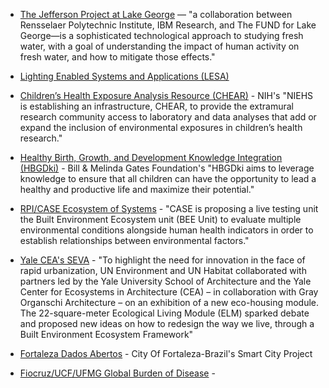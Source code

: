 * [The Jefferson Project at Lake George](http://jeffersonproject.rpi.edu/) — "a collaboration between Rensselaer Polytechnic Institute, IBM Research, and The FUND for Lake George—is a sophisticated technological approach to studying fresh water, with a goal of understanding the impact of human activity on fresh water, and how to mitigate those effects."

* [Lighting Enabled Systems and Applications (LESA)]()

* [Children’s Health Exposure Analysis Resource (CHEAR)](https://www.niehs.nih.gov/research/supported/exposure/chear/) - NIH's "NIEHS is establishing an infrastructure, CHEAR, to provide the extramural research community access to laboratory and data analyses that add or expand the inclusion of environmental exposures in children’s health research."

* [Healthy Birth, Growth, and Development Knowledge Integration (HBGDki)](http://hbgdki.org/) - Bill & Melinda Gates Foundation's "HBGDki aims to leverage knowledge to ensure that all children can have the opportunity to lead a healthy and productive life and maximize their potential."

* [RPI/CASE Ecosystem of Systems](http://www.case.rpi.edu/page/project.php?pageid=13) - "CASE is proposing a live testing unit the Built Environment Ecosystem unit (BEE Unit) to evaluate multiple environmental conditions alongside human health indicators in order to establish relationships between environmental factors."

* [Yale CEA's SEVA](https://www.cea.yale.edu/elm) - "To highlight the need for innovation in the face of rapid urbanization, UN Environment and UN Habitat collaborated with partners led by the Yale University School of Architecture and the Yale Center for Ecosystems in Architecture (CEA) – in collaboration with Gray Organschi Architecture – on an exhibition of a new eco-housing module. The 22-square-meter Ecological Living Module (ELM) sparked debate and proposed new ideas on how to redesign the way we live, through a Built Environment Ecosystem Framework"

* [Fortaleza Dados Abertos](http://dados.fortaleza.ce.gov.br/portal/) - City Of Fortaleza-Brazil's Smart City Project

* [Fiocruz/UCF/UFMG Global Burden of Disease]() - 
 